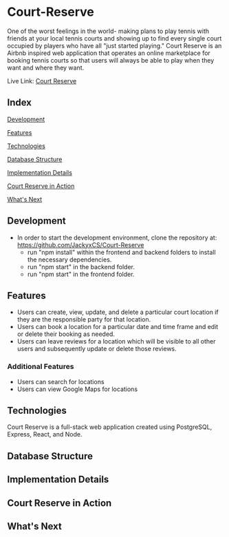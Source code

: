 # Court-Reserve
One of the worst feelings in the world- making plans to play tennis with friends at your local tennis courts and showing up to find every single court occupied by players who have all "just started playing." Court Reserve is an Airbnb inspired web application that operates an online marketplace for booking tennis courts so that users will always be able to play when they want and where they want.

Live Link: [Court Reserve](https://aa-court-reserve.herokuapp.com/)

## Index
[Development](#Development)

[Features](#Features)

[Technologies](#Technologies)

[Database Structure](#Database-Structure)

[Implementation Details](#Implementation-Details)

[Court Reserve in Action](#Court-Reserve-in-Action)

[What's Next](#What's-Next)

## Development

* In order to start the development environment, clone the repository at: https://github.com/JackyxCS/Court-Reserve
  * run "npm install" within the frontend and backend folders to install the necessary dependencies.
  * run "npm start" in the backend folder.
  * run "npm start" in the frontend folder.

## Features

* Users can create, view, update, and delete a particular court location if they are the responsible party for that location.
* Users can book a location for a particular date and time frame and edit or delete their booking as needed.
* Users can leave reviews for a location which will be visible to all other users and subsequently update or delete those reviews.

### Additional Features

* Users can search for locations
* Users can view Google Maps for locations

## Technologies

Court Reserve is a full-stack web application created using PostgreSQL, Express, React, and Node.

## Database Structure

## Implementation Details

## Court Reserve in Action

## What's Next

